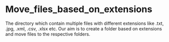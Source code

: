 # Move_files_based_on_extensions
The directory which contain multiple files with different extensions like .txt, .jpg, .xml, .csv, .xlsx etc. Our aim is to create a folder based on extensions and move files to the respective folders.
